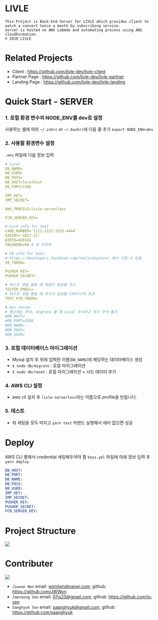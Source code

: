 # LIVLE
```
This Project is Back-End Server for LIVLE which provides client to watch a concert twice a month by subscribing service.
Server is hosted on AWS Labmda and automating process using AWS CloudFormation.
© 2018 LIVLE
```

# Related Projects
* Client       : https://github.com/livle-dev/livle-client
* Partner Page : https://github.com/livle-dev/livle-partner
* Landing Page : https://github.com/livle-dev/livle-landing

# Quick Start - SERVER

### 1. 로컬 환경 변수의 NODE_ENV를 dev로 설정
사용하는 쉘에 따라 `~/.zshrc` or `~/.bashrc`에 다음 줄 추가
`export NODE_ENV=dev`

### 2. 사용할 환경변수 설정
`.env` 파일에 다음 정보 입력

```yaml
# Local
DB_NAME=
DB_USER=
DB_PASS=
DB_HOST=localhost
DB_PORT=3306

IMP_KEY=
IMP_SECRET=

AWS_PROFILE=livle-serverless

FCM_SERVER_KEY=

# Card info for test
CARD_NUMBER='1111-2222-3333-4444'
EXPIRY='2017-12'
BIRTH=920101
PASSWORD=00 # 첫 두자리

# FB info for test
# https://developers.facebook.com/tools/explorer 에서 구할 수 있음
FB_TOKEN=

PUSHER_KEY=
PUSHER_SECRET=

# 테스트 셋을 돌릴 때 메일이 발송될 주소
TESTER_EMAIL=
# 테스트 셋을 돌릴 때 푸시가 발송될 디바이스의 토큰
TEST_FCM_TOKEN=

# Dev server
# 평소에는 주석, migrate 할 때 Local 주석하고 여기 주석 풀기
#DB_HOST=
#DB_PORT=3306
#DB_NAME=
#DB_PASS=
#DB_USER=
```

### 3. 로컬 데이터베이스 마이그레이션
- Mysql 설치 후 위에 입력한 이름(`DB_NAME`)에 해당하는 데이터베이스 생성
- `$ node db/migrate` : 로컬 마이그레이션
- `$ node db/reset` : 로컬 마이그레이션 + 시드 데이터 추가

### 4. AWS CLI 설정
- aws cli 설치 후 `livle-serverless`라는 이름으로 profile을 만듭니다.

### 5. 테스트
- 위 세팅을 모두 마치고 `yarn test` 커맨드 실행해서 에러 없으면 성공

# Deploy
AWS CLI 통해서 credential 세팅해두어야 함
`keys.yml` 파일에 아래 정보 입력 후 `yarn deploy`

```yaml
DB_HOST:
DB_PORT:
DB_NAME:
DB_PASS:
DB_USER:
IMP_KEY:
IMP_SECRET:
PUSHER_KEY:
PUSHER_SECRET:
FCM_SERVER_KEY:
```

# Project Structure
![](http://drive.google.com/uc?export=view&id=1OSAwR9WeHGqZjJCp3ovsmXRk_JSsN4ua)

# Contributer
![](http://drive.google.com/uc?export=view&id=1PexrKHr5vVgiM-hXCP-tOf7HVaaF_AQx)
* `Jiwoon Won` email: wonjiwn@naver.com, github: https://github.com/JWWon
* `Jaeseong Seo` email: 07js23@gmail.com, github: https://github.com/js-seo
* `Sanghyuk Son` email: saanghyuk@gmail.com, github: https://github.com/saanghyuk
